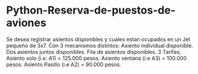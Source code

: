# Python-Reserva-de-puestos-de-aviones
Se desea registrar asientos disponibles y cuales estan ocupados en un Jet pequeño de 3x7. Con 3 mecanismos distintos: Asiento individual disponible. Dos asientos juntos disponibles. Fila de asientos disponibles.  3 Tarifas; Asiento solo (i.e. A1) = 125.000 pesos. Asiento ventana (i.e A3) = 100.000 pesos. Asiento Pasillo (i.e A2) = 90.000 pesos.
